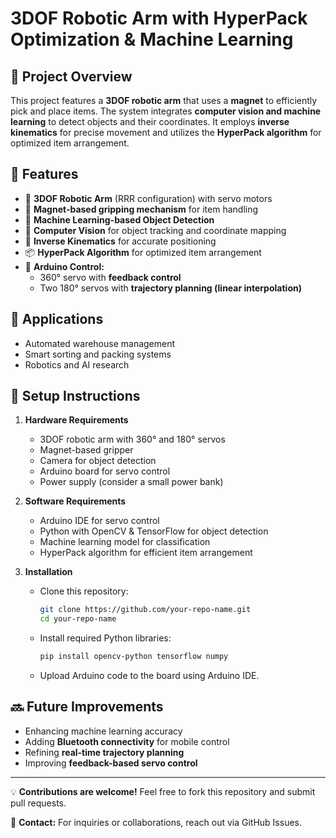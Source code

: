 # **3DOF Robotic Arm with HyperPack Optimization & Machine Learning**

## 📌 Project Overview  
This project features a **3DOF robotic arm** that uses a **magnet** to efficiently pick and place items. The system integrates **computer vision and machine learning** to detect objects and their coordinates. It employs **inverse kinematics** for precise movement and utilizes the **HyperPack algorithm** for optimized item arrangement.  

## 🚀 Features  
- 🔧 **3DOF Robotic Arm** (RRR configuration) with servo motors  
- 🧲 **Magnet-based gripping mechanism** for item handling  
- 🤖 **Machine Learning-based Object Detection**  
- 🎯 **Computer Vision** for object tracking and coordinate mapping  
- 🔢 **Inverse Kinematics** for accurate positioning  
- 📦 **HyperPack Algorithm** for optimized item arrangement  
- 🔄 **Arduino Control:**
  - 360° servo with **feedback control**  
  - Two 180° servos with **trajectory planning (linear interpolation)**  

## 🎯 Applications  
- Automated warehouse management  
- Smart sorting and packing systems  
- Robotics and AI research  

## 🔧 Setup Instructions  
1. **Hardware Requirements**  
   - 3DOF robotic arm with 360° and 180° servos  
   - Magnet-based gripper  
   - Camera for object detection  
   - Arduino board for servo control  
   - Power supply (consider a small power bank)  

2. **Software Requirements**  
   - Arduino IDE for servo control  
   - Python with OpenCV & TensorFlow for object detection  
   - Machine learning model for classification  
   - HyperPack algorithm for efficient item arrangement  

3. **Installation**  
   - Clone this repository:  
     ```bash
     git clone https://github.com/your-repo-name.git
     cd your-repo-name
     ```
   - Install required Python libraries:  
     ```bash
     pip install opencv-python tensorflow numpy
     ```
   - Upload Arduino code to the board using Arduino IDE.  

## 🔜 Future Improvements  
- Enhancing machine learning accuracy  
- Adding **Bluetooth connectivity** for mobile control  
- Refining **real-time trajectory planning**  
- Improving **feedback-based servo control**  

---

💡 **Contributions are welcome!** Feel free to fork this repository and submit pull requests.  

📩 **Contact:** For inquiries or collaborations, reach out via GitHub Issues.  
